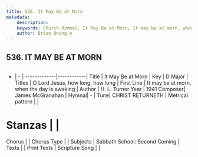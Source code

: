 ```yaml
---
title: 536. It May Be at Morn
metadata:
    description: 
    keywords: Church Hymnal, It May Be at Morn, It may be at morn, when the day is awaking, O Lord Jesus, how long, how long
    author: Brian Onang'o
---
```



## 536. IT MAY BE AT MORN

```txt

```

- |   -  |
-------------|------------|
Title | It May Be at Morn |
Key | D Major |
Titles | O Lord Jesus, how long, how long |
First Line | It may be at morn, when the day is awaking |
Author | H. L. Turner
Year | 1941
Composer| James McGranahan |
Hymnal|  - |
Tune| CHRIST RETURNETH |
Metrical pattern | |
# Stanzas |  |
Chorus |  |
Chorus Type |  |
Subjects | Sabbath School: Second Coming |
Texts |  |
Print Texts | 
Scripture Song |  |
  
